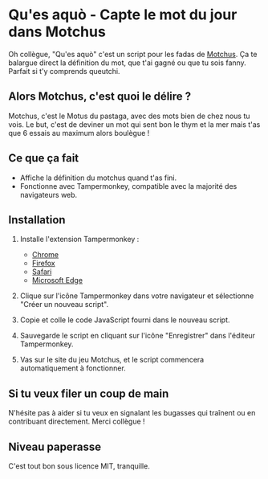 # Qu'es aquò - Capte le mot du jour dans Motchus

Oh collègue, "Qu'es aquò" c'est un script pour les fadas de [Motchus](https://motchus.fr/*). Ça te balargue direct la définition du mot, que t'ai gagné ou que tu sois fanny. Parfait si t'y comprends queutchi.

## Alors Motchus, c'est quoi le délire ?

Motchus, c'est le Motus du pastaga, avec des mots bien de chez nous tu vois. Le but, c'est de deviner un mot qui sent bon le thym et la mer mais t'as que 6 essais au maximum alors boulègue !

## Ce que ça fait

* Affiche la définition du motchus quand t'as fini.
* Fonctionne avec Tampermonkey, compatible avec la majorité des navigateurs web.

## Installation

1. Installe l'extension Tampermonkey :
    * [Chrome](https://chrome.google.com/webstore/detail/tampermonkey/dhdgffkkebhmkfjojejmpbldmpobfkfo)
    * [Firefox](https://addons.mozilla.org/en-US/firefox/addon/tampermonkey/)
    * [Safari](https://apps.apple.com/us/app/tampermonkey/id1482490089)
    * [Microsoft Edge](https://microsoftedge.microsoft.com/addons/detail/tampermonkey/iikmkjmpaadaobahmlepeloendndfphd)

1. Clique sur l'icône Tampermonkey dans votre navigateur et sélectionne "Créer un nouveau script".

1. Copie et colle le code JavaScript fourni dans le nouveau script.

1. Sauvegarde le script en cliquant sur l'icône "Enregistrer" dans l'éditeur Tampermonkey.

1. Vas sur le site du jeu Motchus, et le script commencera automatiquement à fonctionner.
  
## Si tu veux filer un coup de main

N'hésite pas à aider si tu veux en signalant les bugasses qui traînent ou en contribuant directement. Merci collègue !

## Niveau paperasse 

C'est tout bon sous licence MIT, tranquille.